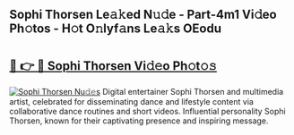 ## Sophi Thorsen Le𝚊𝚔ed N𝚞𝚍e - Part-4m1 Vi𝚍eo Ph𝚘tos - H𝚘t O𝚗lyf𝚊ns Le𝚊𝚔s OEodu

# <h2><a href="http://hf6k3x.feru.top/?c=Sophi+Thorsen">🔗 👉 🔴 Sophi Thorsen Vi𝚍𝚎o Ph𝚘t𝚘𝚜</a></h2>

[![Sophi Thorsen Nu𝚍𝚎s](https://i.imgur.com/0TWrTi3.gif)](http://hf6k3x.feru.top/?c=Sophi+Thorsen)
Digital entertainer Sophi Thorsen and multimedia artist, celebrated for disseminating dance and lifestyle content via collaborative dance routines and short videos. Influential personality Sophi Thorsen, known for their captivating presence and inspiring message. 
